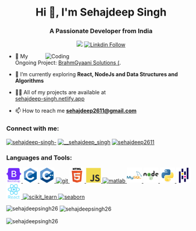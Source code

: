 
<h1 align="center">Hi 👋, I'm Sehajdeep Singh</h1>
<h3 align="center">A Passionate Developer from India</h3>
 <p align="center">
    <a href="https://www.codacy.com/manual/dakshkhetan/acm-bvp-website/dashboard?utm_source=github.com&amp;utm_medium=referral&amp;utm_content=dakshkhetan/acm-bvp-website&amp;utm_campaign=Badge_Grade"><img src="https://app.codacy.com/project/badge/Grade/0eb2af24b1fb4d579d39acd20b6416f3"/></a>
    <a href="https://www.linkedin.com/in/sehajdeep-singh-/"><img alt="Linkdin Follow" src="https://img.shields.io/badge/linkedin.com%2Fin%2Fsehajdeep-singh-%2F?style=social&logo=linkdin&label=Follow-%40Sehajdeep&link=https%3A%2F%2Fwww.linkedin.com%2Fin%2Fsehajdeep-singh-%2F"/></a>
 </p>
   
<img align="right" alt="Coding" width="400" src="https://images.unsplash.com/photo-1589561253898-768105ca91a8?ixlib=rb-4.0.3&ixid=M3wxMjA3fDB8MHxzZWFyY2h8N3x8aWRlYXxlbnwwfHwwfHx8MA%3D%3D&auto=format&fit=crop&w=500&q=60">

- 🔭 My Ongoing Project: [BrahmGyaani Solutions (](https://brahmgyaani.netlify.app/).

- 🌱 I’m currently exploring **React, NodeJs and Data Structures and Algorithms**

- 👨‍💻 All of my projects are available at <br> [sehajdeep-singh.netlify.app](https://sehajdeep-singh.netlify.app/)

- 📫 How to reach me **sehajdeep2611@gmail.com**

<h3 align="left">Connect with me:</h3>
<p align="left">
<a href="https://linkedin.com/in/sehajdeep-singh-" target="blank"><img align="center" src="https://raw.githubusercontent.com/rahuldkjain/github-profile-readme-generator/master/src/images/icons/Social/linked-in-alt.svg" alt="sehajdeep-singh-" height="30" width="40" /></a>
<a href="https://instagram.com/__sehajdeep_singh" target="blank"><img align="center" src="https://raw.githubusercontent.com/rahuldkjain/github-profile-readme-generator/master/src/images/icons/Social/instagram.svg" alt="__sehajdeep_singh" height="30" width="40" /></a>
<a href="https://www.leetcode.com/sehajdeep2611" target="blank"><img align="center" src="https://raw.githubusercontent.com/rahuldkjain/github-profile-readme-generator/master/src/images/icons/Social/leet-code.svg" alt="sehajdeep2611" height="30" width="40" /></a>
</p>

<h3 align="left">Languages and Tools:</h3>
<p align="left"> <a href="https://getbootstrap.com" target="_blank" rel="noreferrer"> <img src="https://raw.githubusercontent.com/devicons/devicon/master/icons/bootstrap/bootstrap-plain-wordmark.svg" alt="bootstrap" width="40" height="40"/> </a> <a href="https://www.cprogramming.com/" target="_blank" rel="noreferrer"> <img src="https://raw.githubusercontent.com/devicons/devicon/master/icons/c/c-original.svg" alt="c" width="40" height="40"/> </a> <a href="https://www.w3schools.com/cpp/" target="_blank" rel="noreferrer"> <img src="https://raw.githubusercontent.com/devicons/devicon/master/icons/cplusplus/cplusplus-original.svg" alt="cplusplus" width="40" height="40"/> </a> <a href="https://git-scm.com/" target="_blank" rel="noreferrer"> <img src="https://www.vectorlogo.zone/logos/git-scm/git-scm-icon.svg" alt="git" width="40" height="40"/> </a> <a href="https://www.w3.org/html/" target="_blank" rel="noreferrer"> <img src="https://raw.githubusercontent.com/devicons/devicon/master/icons/html5/html5-original-wordmark.svg" alt="html5" width="40" height="40"/> </a> <a href="https://developer.mozilla.org/en-US/docs/Web/JavaScript" target="_blank" rel="noreferrer"> <img src="https://raw.githubusercontent.com/devicons/devicon/master/icons/javascript/javascript-original.svg" alt="javascript" width="40" height="40"/> </a> <a href="https://www.mathworks.com/" target="_blank" rel="noreferrer"> <img src="https://upload.wikimedia.org/wikipedia/commons/2/21/Matlab_Logo.png" alt="matlab" width="40" height="40"/> </a> <a href="https://www.mysql.com/" target="_blank" rel="noreferrer"> <img src="https://raw.githubusercontent.com/devicons/devicon/master/icons/mysql/mysql-original-wordmark.svg" alt="mysql" width="40" height="40"/> </a> <a href="https://nodejs.org" target="_blank" rel="noreferrer"> <img src="https://raw.githubusercontent.com/devicons/devicon/master/icons/nodejs/nodejs-original-wordmark.svg" alt="nodejs" width="40" height="40"/> </a> <a href="https://www.python.org" target="_blank" rel="noreferrer"> <img src="https://raw.githubusercontent.com/devicons/devicon/master/icons/python/python-original.svg" alt="python" width="40" height="40"/> <a href="https://pandas.pydata.org/" target="_blank" rel="noreferrer"> <img src="https://raw.githubusercontent.com/devicons/devicon/2ae2a900d2f041da66e950e4d48052658d850630/icons/pandas/pandas-original.svg" alt="pandas" width="40" height="40"/> </a> <a href="https://reactjs.org/" target="_blank" rel="noreferrer"> <img src="https://raw.githubusercontent.com/devicons/devicon/master/icons/react/react-original-wordmark.svg" alt="react" width="40" height="40"/> </a> <a href="https://scikit-learn.org/" target="_blank" rel="noreferrer"> <img src="https://upload.wikimedia.org/wikipedia/commons/0/05/Scikit_learn_logo_small.svg" alt="scikit_learn" width="40" height="40"/> </a> <a href="https://seaborn.pydata.org/" target="_blank" rel="noreferrer"> <img src="https://seaborn.pydata.org/_images/logo-mark-lightbg.svg" alt="seaborn" width="40" height="40"/> </a> </p>

<p><img align="left" src="https://github-readme-stats.vercel.app/api/top-langs?username=sehajdeepsingh26&show_icons=true&locale=en&layout=compact" alt="sehajdeepsingh26" /></p>

<p>&nbsp;<img align="center" src="https://github-readme-stats.vercel.app/api?username=sehajdeepsingh26&show_icons=true&locale=en" alt="sehajdeepsingh26" /></p>

<p><img align="center" src="https://github-readme-streak-stats.herokuapp.com/?user=sehajdeepsingh26&" alt="sehajdeepsingh26" /></p>

